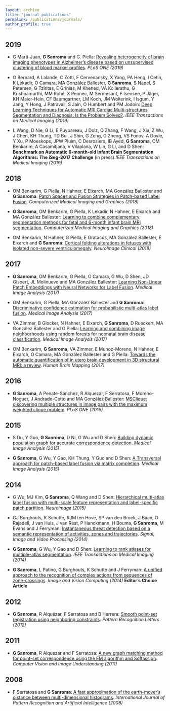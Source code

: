 ```yaml
---
layout: archive
title: "journal publications"
permalink: /publications/journals/
author_profile: true
---
```


## 2019

- G Martí-Juan, **G Sanroma** and G. Piella: [Revealing heterogeneity of brain imaging phenotypes in Alzheimer’s disease based on unsupervised clustering of blood marker profiles](https://doi.org/10.1371/journal.pone.0211121). _PLoS ONE (2019)_

- O Bernard, A Lalande, C Zotti, F Cervenansky, X Yang, PA Heng, I Cetin, K Lekadir, O Camara, MA González Ballester, **G Sanroma**, S Napel, S Petersen, G Tziritas, E Grinias, M Khened, VA Kollerathu, G Krishnamurthi, MM Rohé, X Pennec, M Sermesant, F Isensee, P Jäger, KH Maier-Hein, CF Baumgartner, LM Koch, JM Wolterink, I Isgum, Y Jang, Y Hong, J Patravali, S Jain, O Humbert and PM Jodoin: [Deep Learning Techniques for Automatic MRI Cardiac Multi-structures Segmentation and Diagnosis: Is the Problem Solved?](https://doi.org/10.1109/TMI.2018.2837502). _IEEE Transactions on Medical Imaging (2019)_

- L Wang, D Nie, G Li, E Puybareau, J Dolz, Q Zhang, F Wang, J Xia, Z Wu, J Chen, KH Thung, TD Bui, J Shin, G Zeng, G Zheng, VS Fonov, A Doyle, Y Xu, P Moeskops, JPW Pluim, C Desrosiers, IB Ayed, **G Sanroma**, OM Benkarim, A Casamitjana, V Vilaplana, W Lin, G Li, and D Shen: __Benchmark on Automatic 6-month-old Infant Brain Segmentation Algorithms: The iSeg-2017 Challenge__ (in press) _IEEE Transactions on Medical Imaging (2019)_

## 2018

- OM Benkarim, G Piella, N Hahner, E Eixarch, MA González Ballester and **G Sanroma**: [Patch Spaces and Fusion Strategies in Patch-based Label Fusion](https://doi.org/10.1016/j.compmedimag.2018.11.004). _Computerized Medical Imaging and Graphics (2018)_

- **G Sanroma**, OM Benkarim, G Piella, K Lekadir, N Hahner, E Eixarch and MA González Ballester: [Learning to combine complementary segmentation methods for fetal and 6-month infant brain MRI segmentation](https://doi.org/10.1016/j.compmedimag.2018.08.007). _Computerized Medical Imaging and Graphics (2018)_

- OM Benkarim, N Hahner, G Piella, E Gratacos, MA González Ballester, E Eixarch and **G Sanroma**: [Cortical folding alterations in fetuses with isolated non-severe ventriculomegaly](https://doi.org/10.1016/j.nicl.2018.01.006). _NeuroImage Clinical (2018)_

## 2017

- **G Sanroma**, OM Benkarim, G Piella, O Camara, G Wu, D Shen, JD Gispert, JL Molinuevo and MA González Ballester: [Learning Non-Linear Patch Embeddings with Neural Networks for Label Fusion](https://doi.org/10.1016/j.media.2017.11.013). _Medical Image Analysis (2017)_

- OM Benkarim, G Piella, MA González Ballester and **G Sanroma**: [Discriminative confidence estimation for probabilistic multi-atlas label fusion](https://doi.org/10.1016/j.media.2017.08.008). _Medical Image Analysis (2017)_

- VA Zimmer, B Glocker, N Hahner, E Eixarch, **G Sanroma**, D Rueckert, MA González Ballester and G Piella: [Learning and combining image neighborhoods using random forests for neonatal brain disease classification](http://dx.doi.org/10.1016/j.media.2017.08.004). _Medical Image Analysis (2017)_

- OM Benkarim, **G Sanroma**, VA Zimmer, E Munoz-Moreno, N Hahner, E Eixarch, O Camara, MA González Ballester and G Piella: [Towards the automatic quantification of in utero brain development in 3D structural MRI: a review](http://dx.doi.org/10.1002/hbm.23536). _Human Brain Mapping (2017)_

## 2016

- **G Sanroma**, A Penate-Sanchez, R Alquezar, F Serratosa, F Moreno-Noguer, J Andrade-Cetto and MA González Ballester: [MSClique: discovering multiple structures in image pairs with the maximum weighted clique problem](http://dx.doi.org/10.1371/journal.pone.0145846). _PLoS ONE (2016)_

## 2015

- S Du, Y Guo, **G Sanroma**, D Ni, G Wu and D Shen: [Building dynamic population graph for accurate correspondence detection](http://dx.doi.org/10.1016/j.media.2015.10.001). _Medical Image Analysis (2015)_

- **G Sanroma**, G Wu, Y Gao, KH Thung, Y Guo and D Shen: [A Transversal approach for patch-based label fusion via matrix completion](http://dx.doi.org/10.1016/j.media.2015.06.002). _Medical Image Analysis (2015)_

## 2014

- G Wu, MJ Kim, **G Sanroma**, Q Wang and D Shen: [Hierarchical multi-atlas label fusion with multi-scale feature representation and label-specific patch partition](http://dx.doi.org/10.1016/j.neuroimage.2014.11.025). _Neuroimage (2015)_

- GJ Burghouts, K Schutte, RJM ten Hove, SP van den Broek, J Baan, O Rajadell, J van Huis, J van Rest, P Hanckmann, H Bouma, **G Sanroma**, M Evans and J Ferryman: [Instantaneous threat detection based on a semantic representation of activities, zones and trajectories](http://dx.doi.org/10.1007/s11760-014-0672-1). _Signal, Image and Video Processing (2014)_

- **G Sanroma**, G Wu, Y Gao and D Shen: [Learning to rank atlases for multiple-atlas segmentation](https://doi.org/10.1109/TMI.2014.2327516). _IEEE Transactions on Medical Imaging (2014)_

- **G Sanroma**, L Patino, G Burghouts, K Schutte and J Ferryman: [A unified approach to the recognition of complex actions from sequences of zone-crossings](http://dx.doi.org/10.1016/j.imavis.2014.02.005). _Image and Vision Computing (2014)_ **Editor’s Choice Article**

## 2012

- **G Sanroma**, R Alquézar, F Serratosa and B Herrera: [Smooth point-set registration using neighboring constraints](http://dx.doi.org/10.1016/j.patrec.2012.04.008). _Pattern Recognition Letters (2012)_

## 2011

- **G Sanroma**, R Alquezar and F Serratosa: [A new graph matching method for point-set correspondence using the EM algorithm and Softassign](http://dx.doi.org/10.1016/j.cviu.2011.10.009). _Computer Vision and Image Understanding (2011)_

## 2008

- F Serratosa and **G Sanroma**: [A fast approximation of the earth-mover’s distance between multi-dimensional histograms](http://dx.doi.org/10.1142/S0218001408006880). _International Journal of Pattern Recognition and Artificial Intelligence (2008)_

